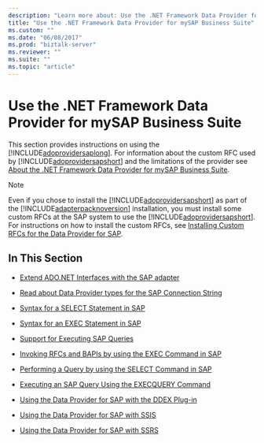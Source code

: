 ```yaml
---
description: "Learn more about: Use the .NET Framework Data Provider for mySAP Business Suite"
title: "Use the .NET Framework Data Provider for mySAP Business Suite"
ms.custom: ""
ms.date: "06/08/2017"
ms.prod: "biztalk-server"
ms.reviewer: ""
ms.suite: ""
ms.topic: "article"
---
```

# Use the .NET Framework Data Provider for mySAP Business Suite
This section provides instructions on using the [!INCLUDE[adoprovidersaplong](../../includes/adoprovidersaplong-md.md)]. For information about the custom RFC used by [!INCLUDE[adoprovidersapshort](../../includes/adoprovidersapshort-md.md)] and the limitations of the provider see [About the .NET Framework Data Provider for mySAP Business Suite](../../adapters-and-accelerators/adapter-sap/about-the-net-framework-data-provider-for-mysap-business-suite.md).  
  
> [!NOTE]
>  Even if you chose to install the [!INCLUDE[adoprovidersapshort](../../includes/adoprovidersapshort-md.md)] as part of the [!INCLUDE[adapterpacknoversion](../../includes/adapterpacknoversion-md.md)] installation, you must install some custom RFCs at the SAP system to use the [!INCLUDE[adoprovidersapshort](../../includes/adoprovidersapshort-md.md)]. For instructions on how to install the custom RFCs, see [Installing Custom RFCs for the Data Provider for SAP](../../adapters-and-accelerators/adapter-sap/install-custom-rfcs-for-the-data-provider-for-sap.md).  
  
## In This Section  
  
-   [Extend ADO.NET Interfaces with the SAP adapter](../../adapters-and-accelerators/adapter-sap/extend-ado-net-interfaces-with-the-sap-adapter.md)  
  
-   [Read about Data Provider types for the SAP Connection String](../../adapters-and-accelerators/adapter-sap/read-about-data-provider-types-for-the-sap-connection-string.md)  
  
-   [Syntax for a SELECT Statement in SAP](../../adapters-and-accelerators/adapter-sap/syntax-for-a-select-statement-in-sap.md)  
  
-   [Syntax for an EXEC Statement in SAP](../../adapters-and-accelerators/adapter-sap/syntax-for-an-exec-statement-in-sap.md)  
  
-   [Support for Executing SAP Queries](./execquery-command-options-in-sap.md)  
  
-   [Invoking RFCs and BAPIs by using the EXEC Command in SAP](../../adapters-and-accelerators/adapter-sap/invoke-rfcs-and-bapis-using-the-exec-command-in-sap.md)  
  
-   [Performing a Query by using the SELECT Command in SAP](../../adapters-and-accelerators/adapter-sap/run-a-query-using-the-select-command-in-sap.md)  
  
-   [Executing an SAP Query Using the EXECQUERY Command](../../adapters-and-accelerators/adapter-sap/execute-an-sap-query-using-the-execquery-command.md)  
  
-   [Using the Data Provider for SAP with the DDEX Plug-in](../../adapters-and-accelerators/adapter-sap/use-the-data-provider-for-sap-with-the-ddex-plug-in.md)  
  
-   [Using the Data Provider for SAP with SSIS](../../adapters-and-accelerators/adapter-sap/use-the-data-provider-for-sap-with-ssis.md)  
  
-   [Using the Data Provider for SAP with SSRS](../../adapters-and-accelerators/adapter-sap/use-the-data-provider-for-sap-with-ssrs.md)